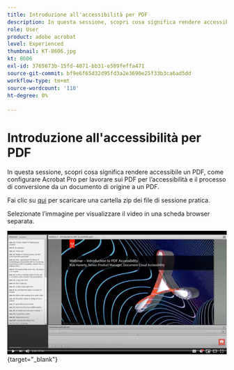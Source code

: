 ```yaml
---
title: Introduzione all'accessibilità per PDF
description: In questa sessione, scopri cosa significa rendere accessibile un PDF, come configurare Acrobat Pro per lavorare sui PDF per l’accessibilità e il processo di conversione da un documento di origine a un PDF
role: User
product: adobe acrobat
level: Experienced
thumbnail: KT-8606.jpg
kt: 8606
exl-id: 3765673b-15fd-4071-bb31-e589feffa471
source-git-commit: bf9e6f65d32d95fd3a2e3690e25f33b3ca6ad5dd
workflow-type: tm+mt
source-wordcount: '110'
ht-degree: 0%

---
```


# Introduzione all&#39;accessibilità per PDF

In questa sessione, scopri cosa significa rendere accessibile un PDF, come configurare Acrobat Pro per lavorare sui PDF per l’accessibilità e il processo di conversione da un documento di origine a un PDF.

Fai clic su [qui](../assets/accessibilitysession1.zip) per scaricare una cartella zip dei file di sessione pratica.

Selezionate l’immagine per visualizzare il video in una scheda browser separata.

[![Video della prima sessione](../assets/Accessibilitysession1_YT.png)](https://www.youtube.com/embed/DaadHIWHgzU){target=&quot;_blank&quot;}
